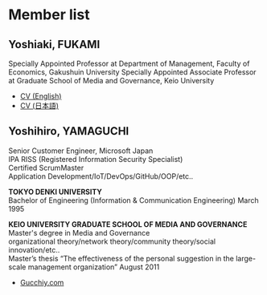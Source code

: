 # Member list
## Yoshiaki, FUKAMI
Specially Appointed Professor at Department of Management, Faculty of Economics, Gakushuin University
Specially Appointed Associate Professor at Graduate School of Media and Governance, Keio University
- [CV (English)](https://github.com/icat-lab/CurriculumVitae/blob/master/english.md)
- [CV (日本語)](https://github.com/icat-lab/CurriculumVitae)

## Yoshihiro, YAMAGUCHI
Senior Customer Engineer, Microsoft Japan  
IPA RISS (Registered Information Security Specialist)  
Certified ScrumMaster  
Application Development/IoT/DevOps/GitHub/OOP/etc..

**TOKYO DENKI UNIVERSITY**  
Bachelor of Engineering (Information & Communication Engineering)
March 1995

**KEIO UNIVERSITY GRADUATE SCHOOL OF MEDIA AND GOVERNANCE**  
Master's degree in Media and Governance  
organizational theory/network theory/community theory/social innovation/etc..  
Master’s thesis “The effectiveness of the personal suggestion in the large-scale management organization” August 2011

- [Gucchiy.com](https://www.gucchiy.com/)